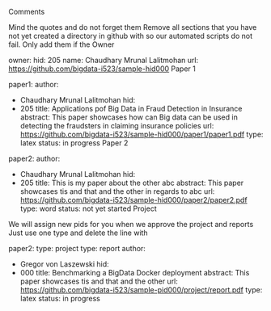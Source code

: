 Comments

Mind the quotes and do not forget them
Remove all sections that you have not yet created a directory in github with so our automated scripts do not fail. Only add them if the
Owner

owner:
    hid: 205
    name: Chaudhary Mrunal Lalitmohan
    url: https://github.com/bigdata-i523/sample-hid000
Paper 1

paper1:
   author: 
   - Chaudhary Mrunal Lalitmohan
   hid:
   - 205
   title: Applications pof Big Data in Fraud Detection in Insurance
   abstract: This paper showcases how can Big data can be used in detecting the fraudsters in claiming insurance policies
   url: https://github.com/bigdata-i523/sample-hid000/paper1/paper1.pdf
   type: latex
   status: in progress
Paper 2

paper2:
   author: 
   - Chaudhary Mrunal Lalitmohan
   hid:
   - 205
   title: This is my paper about the other abc
   abstract: This paper showcases tis and that and the other in regards to abc
   url: https://github.com/bigdata-i523/sample-hid000/paper2/paper2.pdf   
   type: word
   status: not yet started
Project

We will assign new pids for you when we approve the project and reports
Just use one type and delete the line with

paper2:
   type: project
   type: report
   author: 
   - Gregor von Laszewski
   hid:
   - 000
   title: Benchmarking a BigData Docker deployment
   abstract: This paper showcases tis and that and the other 
   url: https://github.com/bigdata-i523/sample-pid000/project/report.pdf
   type: latex
   status: in progress
